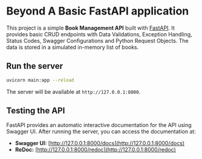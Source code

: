 # **Beyond A Basic FastAPI application**

This project is a simple **Book Management API** built with [FastAPI](https://fastapi.tiangolo.com/). It provides basic CRUD endpoints with Data Validations, Exception Handling, Status Codes, Swagger Configurations and Python Request Objects. The data is stored in a simulated in-memory list of books.

## **Run the server**

```bash
uvicorn main:app --reload
```

The server will be available at `http://127.0.0.1:8000`.

## **Testing the API**

FastAPI provides an automatic interactive documentation for the API using Swagger UI. After running the server, you can access the documentation at:

- **Swagger UI:** [http://127.0.0.1:8000/docs](http://127.0.0.1:8000/docs)
- **ReDoc:** [http://127.0.0.1:8000/redoc](http://127.0.0.1:8000/redoc)
